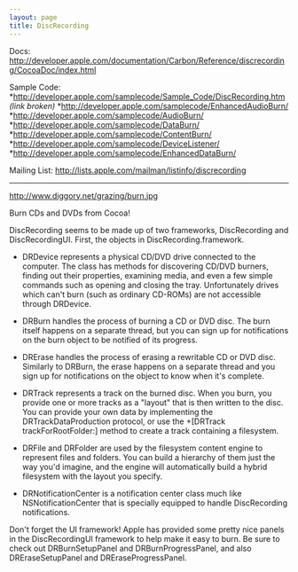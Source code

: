 ```yaml
---
layout: page
title: DiscRecording
---
```





Docs:
http://developer.apple.com/documentation/Carbon/Reference/discrecording/CocoaDoc/index.html

Sample Code: 
*http://developer.apple.com/samplecode/Sample_Code/DiscRecording.htm *(link broken)*
*http://developer.apple.com/samplecode/EnhancedAudioBurn/
*http://developer.apple.com/samplecode/AudioBurn/
*http://developer.apple.com/samplecode/DataBurn/
*http://developer.apple.com/samplecode/ContentBurn/
*http://developer.apple.com/samplecode/DeviceListener/
*http://developer.apple.com/samplecode/EnhancedDataBurn/


Mailing List:
http://lists.apple.com/mailman/listinfo/discrecording

----
http://www.diggory.net/grazing/burn.jpg

Burn CDs and DVDs from Cocoa!

DiscRecording seems to be made up of two frameworks, DiscRecording and DiscRecordingUI. First, the objects in DiscRecording.framework.

* DRDevice represents a physical CD/DVD drive connected to the computer. The class has methods for discovering CD/DVD burners, finding out their properties, examining media, and even a few simple commands such as opening and closing the tray. Unfortunately drives which can't burn (such as ordinary CD-ROMs) are not accessible through DRDevice.

* DRBurn handles the process of burning a CD or DVD disc. The burn itself happens on a separate thread, but you can sign up for notifications on the burn object to be notified of its progress.

* DRErase handles the process of erasing a rewritable CD or DVD disc. Similarly to DRBurn, the erase happens on a separate thread and you sign up for notifications on the object to know when it's complete.

* DRTrack represents a track on the burned disc. When you burn, you provide one or more tracks as a "layout" that is then written to the disc. You can provide your own data by implementing the DRTrackDataProduction protocol, or use the     +[DRTrack trackForRootFolder:] method to create a track containing a filesystem.

* DRFile and DRFolder are used by the filesystem content engine to represent files and folders. You can build a hierarchy of them just the way you'd imagine, and the engine will automatically build a hybrid filesystem with the layout you specify.

* DRNotificationCenter is a notification center class much like NSNotificationCenter that is specially equipped to handle DiscRecording notifications.

Don't forget the UI framework! Apple has provided some pretty nice panels in the DiscRecordingUI framework to help make it easy to burn. Be sure to check out DRBurnSetupPanel and DRBurnProgressPanel, and also DREraseSetupPanel and DREraseProgressPanel.

